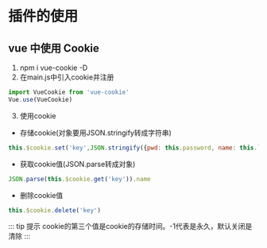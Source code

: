 # 插件的使用
## vue 中使用 Cookie
1. npm i vue-cookie -D
2. 在main.js中引入cookie并注册
```javascript
import VueCookie from 'vue-cookie'
Vue.use(VueCookie)
```
3. 使用cookie
- 存储cookie(对象要用JSON.stringify转成字符串)
```javascript
this.$cookie.set('key',JSON.stringify({pwd: this.password, name: this.loginKey}))
```
- 获取cookie值(JSON.parse转成对象)
```javascript
JSON.parse(this.$cookie.get('key')).name
```
- 删除cookie值
```javascript
this.$cookie.delete('key')
```
::: tip 提示
cookie的第三个值是cookie的存储时间。-1代表是永久，默认关闭是清除
:::